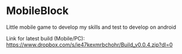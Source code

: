# MobileBlock
Little mobile game to develop my skills and test to develop on android

Link for latest build (Mobile/PC): https://www.dropbox.com/s/ie47kexmrbchohr/Build_v0.0.4.zip?dl=0
